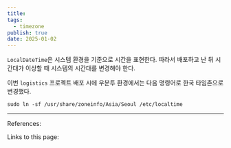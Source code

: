 ```yaml
---
title: 
tags:
  - timezone
publish: true
date: 2025-01-02
---
```

`LocalDateTime`은 시스템 환경을 기준으로 시간을 표현한다. 따라서 배포하고 난 뒤 시간대가 이상할 때 시스템의 시간대를 변경해야 한다.

이번 `logistics` 프로젝트 배포 시에 우분투 환경에서는 다음 명령어로 한국 타임존으로 변경했다.

```
sudo ln -sf /usr/share/zoneinfo/Asia/Seoul /etc/localtime
```


---
References: 

Links to this page: 